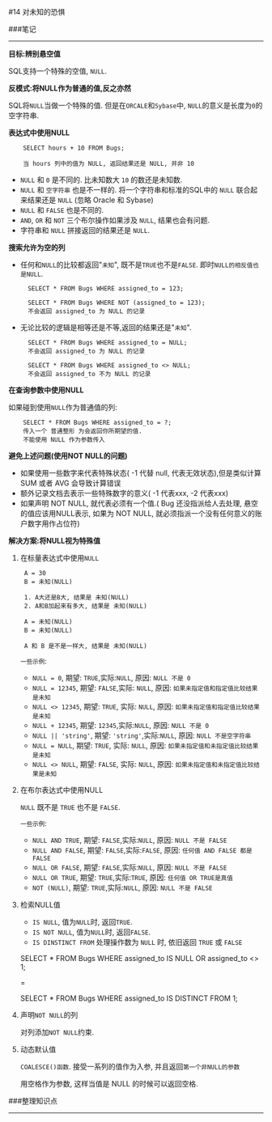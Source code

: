 #14 对未知的恐惧

###笔记

---

**目标:辨别悬空值**

SQL支持一个特殊的空值, `NULL`.

**反模式:将NULL作为普通的值,反之亦然**

SQL将`NULL`当做一个特殊的值. 但是在`ORCALE`和`Sybase`中, `NULL`的意义是长度为`0`的空字符串.

**表达式中使用NULL**

		SELECT hours + 10 FROM Bugs;
		
		当 hours 列中的值为 NULL, 返回结果还是 NULL, 并非 10
		
* `NULL` 和 `0` 是不同的. 比未知数大 `10` 的数还是未知数.
* `NULL` 和 `空字符串` 也是不一样的. 将一个字符串和标准的SQL中的 `NULL` 联合起来结果还是 `NULL` (忽略 Oracle 和 Sybase)
* `NULL` 和 `FALSE` 也是不同的. 
* `AND`, `OR` 和 `NOT` 三个布尔操作如果涉及 `NULL`, 结果也会有问题.
* 字符串和 `NULL` 拼接返回的结果还是 `NULL`.

**搜索允许为空的列**

* 任何和`NULL`的比较都返回"`未知`", 既不是`TRUE`也不是`FALSE`. 即时`NULL的相反值也是NULL`.

		SELECT * FROM Bugs WHERE assigned_to = 123;
		
		SELECT * FROM Bugs WHERE NOT (assigned_to = 123);
		不会返回 assigned_to 为 NULL 的记录

* 无论比较的逻辑是相等还是不等,返回的结果还是"`未知`".

		SELECT * FROM Bugs WHERE assigned_to = NULL;
		不会返回 assigned_to 为 NULL 的记录
		
		SELECT * FROM Bugs WHERE assigned_to <> NULL; 
		不会返回 assigned_to 不为 NULL 的记录
		
**在查询参数中使用NULL**

如果碰到使用`NULL`作为普通值的列:

		SELECT * FROM Bugs WHERE assigned_to = ?;
		传入一个 普通整形 为会返回你所期望的值.
		不能使用 NULL 作为参数传入
		
**避免上述问题(使用NOT NULL的问题)**

* 如果使用一些数字来代表特殊状态( -1 代替 null, 代表无效状态),但是类似计算 SUM 或者 AVG 会导致计算错误
* 额外记录文档去表示一些特殊数字的意义( -1 代表xxx, -2 代表xxx)
* 如果声明 NOT NULL, 就代表必须有一个值.( Bug 还没指派给人去处理, 悬空的值应该用NULL表示, 如果为 NOT NULL, 就必须指派一个没有任何意义的账户数字用作占位符)

**解决方案:将NULL视为特殊值**

1. 在标量表达式中使用`NULL`

		A = 30
		B = 未知(NULL)
		
		1. A大还是B大, 结果是 未知(NULL)
		2. A和B加起来有多大, 结果是 未知(NULL)
		
		A = 未知(NULL)
		B = 未知(NULL)
		
		A 和 B 是不是一样大, 结果是 未知(NULL)


	`一些示例`:

	* `NULL = 0`, 期望: `TRUE`,实际:`NULL`, 原因: `NULL 不是 0`
	* `NULL = 12345`, 期望: `FALSE`,实际: `NULL`, 原因: `如果未指定值和指定值比较结果是未知`
	* `NULL <> 12345`, 期望: `TRUE`, 实际: `NULL`, 原因: `如果未指定值和指定值比较结果是未知`
	* `NULL + 12345`, 期望: `12345`,实际:`NULL`, 原因: `NULL 不是 0`
	* `NULL || 'string'`, 期望: `'string'`,实际:`NULL`, 原因: `NULL 不是空字符串`
	* `NULL = NULL`, 期望: `TRUE`, 实际: `NULL`, 原因: `如果未指定值和未指定值比较结果是未知`
	* `NULL <> NULL`, 期望: `FALSE`, 实际: `NULL`, 原因: `如果未指定值和未指定值比较结果是未知`

2. 在布尔表达式中使用NULL

	`NULL` 既不是 `TRUE` 也不是 `FALSE`.
	
	`一些示例`:
	
	* `NULL AND TRUE`, 期望: `FALSE`,实际:`NULL`, 原因: `NULL 不是 FALSE`
	* `NULL AND FALSE`, 期望: `FALSE`,实际:`FALSE`, 原因: `任何值 AND FALSE 都是 FALSE`
	* `NULL OR FALSE`, 期望: `FALSE`,实际:`NULL`, 原因: `NULL 不是 FALSE`
	* `NULL OR TRUE`, 期望: `TRUE`,实际:`TRUE`, 原因: `任何值 OR TRUE是真值`
	* `NOT (NULL)`,  期望: `TRUE`,实际:`NULL`, 原因: `NULL 不是 FALSE`

3. 检索NULL值
	
	* `IS NULL`, 值为`NULL`时, 返回`TRUE`.
	* `IS NOT NULL`, 值为`NULL`时, 返回`FALSE`.
	* `IS DINSTINCT FROM` 处理操作数为 `NULL` 时, 依旧返回 `TRUE` 或 `FALSE`	
	
	SELECT * FROM Bugs WHERE assigned_to IS NULL OR assigned_to <> 1;
	
	=
	
	SELECT * FROM Bugs WHERE assigned_to IS DISTINCT FROM 1;
	
4. 声明`NOT NULL`的列

	对列添加`NOT NULL`约束.

5. 动态默认值

	`COALESCE()函数`. 接受一系列的值作为入参, 并且返回`第一个非NULL的参数`
	
	用空格作为参数, 这样当值是 NULL 的时候可以返回空格.
	


###整理知识点

---

